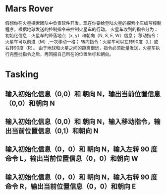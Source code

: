 Mars Rover
===========
假想你在火星探索团队中负责软件开发。现在你要给登陆火星的探索小车编写控制程序，根据地球发送的控制指令来控制火星车的行动。
火星车收到的指令分为：
初始化信息：火星车的降落地点（x, y）和朝向（N, S, E, W）信息；
移动指令：火星车可以前进（M）,一次移动一格；
转向指令：火星车可以左转90度（L）或右转90度（R）。
由于地球和火星之间的距离很远，指令必须批量发送，火星车执行完整批指令之后，再回报自己所在的位置坐标和朝向。

# Tasking

## 输入初始化信息（0,0）和 朝向 N，输出当前位置信息（0,0）和朝向 N
## 输入初始化信息（0,0）和 朝向 N，输入移动指令，输出当前位置信息（0,1）和朝向 N
## 输入初始化信息（0，0）和 朝向 N，输入左转 90 度命令 L，输出当前位置信息（0，0）和朝向 W
## 输入初始化信息（0，0）和 朝向 N，输入右转 90 度命令 R，输出当前位置信息（0，0）和朝向 E
